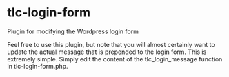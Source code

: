 # tlc-login-form
Plugin for modifying the Wordpress login form

Feel free to use this plugin, but note that you will almost certainly want to update the actual message that is prepended to the login form.
This is extremely simple.  Simply edit the content of the tlc_login_message function in tlc-login-form.php.

